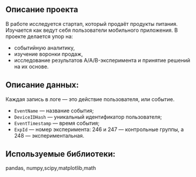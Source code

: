 ## Описание проекта
В работе исследуется стартап, который продаёт продукты питания. Изучается как ведут себя пользователи мобильного приложения. 
В проекте делается упор на:
  - событийную аналитику,
  - изучение воронки продаж,
  - исследование результатов A/A/B-эксперимента и принятие решений на их основе.

## Описание данных:
Каждая запись в логе — это действие пользователя, или событие.

- `EventName` — название события;
- `DeviceIDHash` — уникальный идентификатор пользователя;
- `EventTimestamp` — время события;
- `ExpId` — номер эксперимента: 246 и 247 — контрольные группы, а 248 — экспериментальная.

## Используемыe библиотеки:
pandas, numpy,scipy,matplotlib,math

